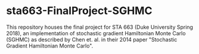 # sta663-FinalProject-SGHMC
This repository houses the final project for STA 663 (Duke University Spring 2018), an implementation of stochastic gradient Hamiltonian Monte Carlo (SGHMC) as described by Chen et. al. in their 2014 paper "Stochastic Gradient Hamiltonian Monte Carlo".


